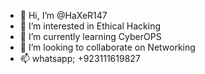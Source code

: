 - 👋 Hi, I’m @HaXeR147
- 👀 I’m interested in Ethical Hacking
- 🌱 I’m currently learning CyberOPS
- 💞️ I’m looking to collaborate on Networking
- 📫 whatsapp;   +923111619827

<!---
HaXeR147/HaXeR147 is a ✨ special ✨ repository because its `README.md` (this file) appears on your GitHub profile.
You can click the Preview link to take a look at your changes.
--->
